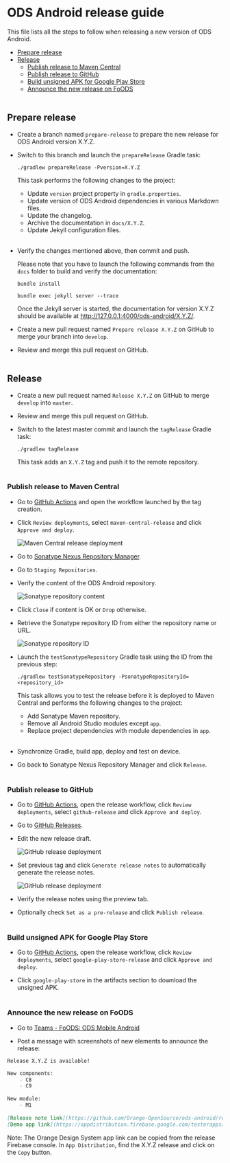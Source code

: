# ODS Android release guide

This file lists all the steps to follow when releasing a new version of ODS Android.

- [Prepare release](#prepare-release)
- [Release](#release)
  * [Publish release to Maven Central](#publish-release-to-maven-central)
  * [Publish release to GitHub](#publish-release-to-github)
  * [Build unsigned APK for Google Play Store](#build-unsigned-apk-for-google-play-store)
  * [Announce the new release on FoODS](#announce-the-new-release-on-foods)<br /><br />

## Prepare release

- Create a branch named `prepare-release` to prepare the new release for ODS Android version X.Y.Z.

- Switch to this branch and launch the `prepareRelease` Gradle task:

    ```shell
    ./gradlew prepareRelease -Pversion=X.Y.Z
    ```

    This task performs the following changes to the project:
    
    - Update `version` project property in `gradle.properties`.
    - Update version of ODS Android dependencies in various Markdown files.
    - Update the changelog.
    - Archive the documentation in `docs/X.Y.Z`.
    - Update Jekyll configuration files.<br /><br />

- Verify the changes mentioned above, then commit and push.

    Please note that you have to launch the following commands from the `docs` folder to build and verify the documentation:

    ```shell
    bundle install
    ```
    ```shell
    bundle exec jekyll server --trace
    ```
    
    Once the Jekyll server is started, the documentation for version X.Y.Z should be available at http://127.0.0.1:4000/ods-android/X.Y.Z/.

- Create a new pull request named `Prepare release X.Y.Z` on GitHub to merge your branch into `develop`.

- Review and merge this pull request on GitHub.<br /><br />

## Release

- Create a new pull request named `Release X.Y.Z` on GitHub to merge `develop` into `master`.

- Review and merge this pull request on GitHub.

- Switch to the latest master commit and launch the `tagRelease` Gradle task:

    ```shell
    ./gradlew tagRelease
    ```

    This task adds an `X.Y.Z` tag and push it to the remote repository.<br /><br />

### Publish release to Maven Central

- Go to [GitHub Actions](https://github.com/Orange-OpenSource/ods-android/actions) and open the workflow launched by the tag creation.

- Click `Review deployments`, select `maven-central-release` and click `Approve and deploy`.

    ![Maven Central release deployment](images/maven_central_release_01.png)

- Go to [Sonatype Nexus Repository Manager](https://oss.sonatype.org).

- Go to `Staging Repositories`.

- Verify the content of the ODS Android repository.

    ![Sonatype repository content](images/maven_central_release_02.png)

- Click `Close` if content is OK or `Drop` otherwise.

- Retrieve the Sonatype repository ID from either the repository name or URL.

    ![Sonatype repository ID](images/maven_central_release_03.png)

- Launch the `testSonatypeRepository` Gradle task using the ID from the previous step:

    ```shell
    ./gradlew testSonatypeRepository -PsonatypeRepositoryId=<repository_id>
    ```

    This task allows you to test the release before it is deployed to Maven Central and performs the following changes to the project:
    
    - Add Sonatype Maven repository.
    - Remove all Android Studio modules except `app`.
    - Replace project dependencies with module dependencies in `app`.<br /><br />

- Synchronize Gradle, build app, deploy and test on device.

- Go back to Sonatype Nexus Repository Manager and click `Release`.<br /><br />

### Publish release to GitHub

- Go to [GitHub Actions](https://github.com/Orange-OpenSource/ods-android/actions), open the release workflow, click `Review deployments`, select `github-release` and click `Approve and deploy`.

- Go to [GitHub Releases](https://github.com/Orange-OpenSource/ods-android/releases).

- Edit the new release draft.

    ![GitHub release deployment](images/github_release_01.png)

- Set previous tag and click `Generate release notes` to automatically generate the release notes.

    ![GitHub release deployment](images/github_release_02.png)

- Verify the release notes using the preview tab.

- Optionally check `Set as a pre-release` and click `Publish release`.<br /><br />

### Build unsigned APK for Google Play Store

- Go to [GitHub Actions](https://github.com/Orange-OpenSource/ods-android/actions), open the release workflow, click `Review deployments`, select `google-play-store-release` and click `Approve and deploy`.

- Click `google-play-store` in the artifacts section to download the unsigned APK.<br /><br />

### Announce the new release on FoODS

- Go to [Teams - FoODS: ODS Mobile Android](https://teams.microsoft.com/l/channel/19%3a62efff7aca9f4865a841076b4a6c428f%40thread.tacv2/4-ODS%2520Mobile%2520Android?groupId=a9581e9e-6775-46f5-9e4a-3ce57096e6be&tenantId=90c7a20a-f34b-40bf-bc48-b9253b6f5d20)

- Post a message with screenshots of new elements to announce the release:
```markdown
Release X.Y.Z is available!

New components:
    - C8
    - C9
    
New module:
    - M1
    
[Release note link](https://github.com/Orange-OpenSource/ods-android/releases/tag/X.Y.Z)
[Demo app link](https://appdistribution.firebase.google.com/testerapps/1:212698857200:android:84f9ae5c588f21f25ecc35/releases/489r7j172cqn8?utm_source=firebase-console)
```

Note: The Orange Design System app link can be copied from the release Firebase console. In `App Distribution`, find the X.Y.Z release and click on the `Copy` button.